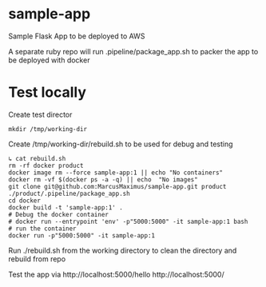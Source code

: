 # sample-app
Sample Flask App to be deployed to AWS

A separate ruby repo will run .pipeline/package_app.sh to packer the app to be deployed with docker


# Test locally

Create test director 

`mkdir /tmp/working-dir`

Create /tmp/working-dir/rebuild.sh to be used for debug and testing

```
↳ cat rebuild.sh 
rm -rf docker product
docker image rm --force sample-app:1 || echo "No containers"
docker rm -vf $(docker ps -a -q) || echo  "No images"
git clone git@github.com:MarcusMaximus/sample-app.git product
./product/.pipeline/package_app.sh
cd docker
docker build -t 'sample-app:1' .
# Debug the docker container
# docker run --entrypoint 'env' -p"5000:5000" -it sample-app:1 bash
# run the container 
docker run -p"5000:5000" -it sample-app:1
```

Run ./rebuild.sh from the working directory to clean the directory and rebuild from repo

Test the app via
http://localhost:5000/hello
http://localhost:5000/
